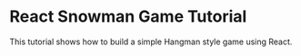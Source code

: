 # React Snowman Game Tutorial

This tutorial shows how to build a simple Hangman style game using React.